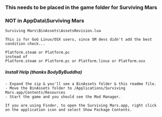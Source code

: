 ### This needs to be placed in the game folder for Surviving Mars
### NOT in AppData\Surviving Mars

```
Surviving Mars\BinAssets\AssetsRevision.lua

This is for GoG Linux/OSX users, since SM devs didn't add the best condition check...

Platform.steam or Platform.pc
instead of
Platform.steam or Platform.pc or Platform.linux or Platform.osx
```

##### Install Help (thanks BodyByBuddha)
```
- Expand the zip & you'll see a BinAssets folder & this readme file.
- Move the BinAssets folder to /Applications/Surviving Mars.app/Contents/Resources
- Start the game and you should see the Mod Manager.

If you are using Finder, to open the Surviving Mars.app, right click on the application icon and select Show Package Contents.
```